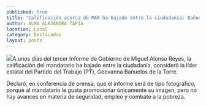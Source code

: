 ```yaml
---
published: true
title: "Calificación acerca de MAR ha bajado entre la ciudadanía: Bañuelos de la Torre"
author: ALMA ALEJANDRA TAPIA
location: Local
category: Destacadas
layout: posts
---
```


![](http://i.imgur.com/shCjwKTm.jpg)A unos días del tercer Informe de Gobierno de Miguel Alonso Reyes, la calificación del mandatario ha bajado entre la ciudadanía, consideró la líder estatal del Partido del Trabajo (PT), Geovanna Bañuelos de la Torre.

Declaró, en conferencia de prensa, que el informe será de tipo fotográfico, porque al mandatario le gusta promocionar únicamente su imagen, pero no hay avances en materia de seguridad, empleo y combate a la pobreza.
